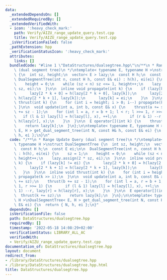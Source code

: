 ```yaml
---
data:
  _extendedDependsOn: []
  _extendedRequiredBy: []
  _extendedVerifiedWith:
  - icon: ':heavy_check_mark:'
    path: Verify/AIZU_range_update_query.test.cpp
    title: Verify/AIZU_range_update_query.test.cpp
  _isVerificationFailed: false
  _pathExtension: hpp
  _verificationStatusIcon: ':heavy_check_mark:'
  attributes:
    links: []
  bundledCode: "#line 1 \"DataStructures/dualsegtree.hpp\"\n/**\n * Range Update Query\
    \ (dual segment tree)\n */\ntemplate< typename E, typename H >\nstruct DualSegmentTree\
    \ {\n  int sz, height;\n  vector< E > lazy;\n  const H h;\n  const E ei;\n\n \
    \ DualSegmentTree(int n, const H h, const E& ei) : h(h), ei(ei) {\n    sz = 1;\n\
    \    height = 0;\n    while (sz < n) sz <<= 1, height++;\n    lazy.assign(2 *\
    \ sz, ei);\n  }\n\n  inline void propagate(int k) {\n    if (lazy[k] != ei) {\n\
    \      lazy[2 * k + 0] = h(lazy[2 * k + 0], lazy[k]);\n      lazy[2 * k + 1] =\
    \ h(lazy[2 * k + 1], lazy[k]);\n      lazy[k] = ei;\n    }\n  }\n\n  inline void\
    \ thrust(int k) {\n    for (int i = height; i > 0; i--) propagate(k >> i);\n \
    \ }\n\n  void update(int a, int b, const E& x) {\n    thrust(a += sz);\n    thrust(b\
    \ += sz - 1);\n    for (int l = a, r = b + 1; l < r; l >>= 1, r >>= 1) {\n   \
    \   if (l & 1) lazy[l] = h(lazy[l], x), ++l;\n      if (r & 1) --r, lazy[r] =\
    \ h(lazy[r], x);\n    }\n  }\n\n  E operator[](int k) {\n    thrust(k += sz);\n\
    \    return lazy[k];\n  }\n};\n\ntemplate< typename E, typename H >\nDualSegmentTree<\
    \ E, H > get_dual_segment_tree(int N, const H& h, const E& ei) {\n  return { N,\
    \ h, ei };\n}\n"
  code: "/**\n * Range Update Query (dual segment tree)\n */\ntemplate< typename E,\
    \ typename H >\nstruct DualSegmentTree {\n  int sz, height;\n  vector< E > lazy;\n\
    \  const H h;\n  const E ei;\n\n  DualSegmentTree(int n, const H h, const E& ei)\
    \ : h(h), ei(ei) {\n    sz = 1;\n    height = 0;\n    while (sz < n) sz <<= 1,\
    \ height++;\n    lazy.assign(2 * sz, ei);\n  }\n\n  inline void propagate(int\
    \ k) {\n    if (lazy[k] != ei) {\n      lazy[2 * k + 0] = h(lazy[2 * k + 0], lazy[k]);\n\
    \      lazy[2 * k + 1] = h(lazy[2 * k + 1], lazy[k]);\n      lazy[k] = ei;\n \
    \   }\n  }\n\n  inline void thrust(int k) {\n    for (int i = height; i > 0; i--)\
    \ propagate(k >> i);\n  }\n\n  void update(int a, int b, const E& x) {\n    thrust(a\
    \ += sz);\n    thrust(b += sz - 1);\n    for (int l = a, r = b + 1; l < r; l >>=\
    \ 1, r >>= 1) {\n      if (l & 1) lazy[l] = h(lazy[l], x), ++l;\n      if (r &\
    \ 1) --r, lazy[r] = h(lazy[r], x);\n    }\n  }\n\n  E operator[](int k) {\n  \
    \  thrust(k += sz);\n    return lazy[k];\n  }\n};\n\ntemplate< typename E, typename\
    \ H >\nDualSegmentTree< E, H > get_dual_segment_tree(int N, const H& h, const\
    \ E& ei) {\n  return { N, h, ei };\n}"
  dependsOn: []
  isVerificationFile: false
  path: DataStructures/dualsegtree.hpp
  requiredBy: []
  timestamp: '2022-05-18 14:08:29+02:00'
  verificationStatus: LIBRARY_ALL_AC
  verifiedWith:
  - Verify/AIZU_range_update_query.test.cpp
documentation_of: DataStructures/dualsegtree.hpp
layout: document
redirect_from:
- /library/DataStructures/dualsegtree.hpp
- /library/DataStructures/dualsegtree.hpp.html
title: DataStructures/dualsegtree.hpp
---
```

